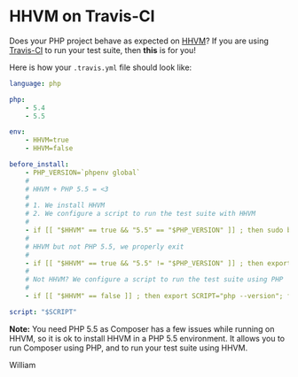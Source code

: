 HHVM on Travis-CI
=================

Does your PHP project behave as expected on [HHVM](http://www.hiphop-php.com/)?
If you are using [Travis-CI](https://travis-ci.org) to run your test suite, then
**this** is for you!

Here is how your `.travis.yml` file should look like:

``` yaml
language: php

php:
    - 5.4
    - 5.5

env:
    - HHVM=true
    - HHVM=false

before_install:
    - PHP_VERSION=`phpenv global`
    #
    # HHVM + PHP 5.5 = <3
    #
    # 1. We install HHVM
    # 2. We configure a script to run the test suite with HHVM
    #
    - if [[ "$HHVM" == true && "5.5" == "$PHP_VERSION" ]] ; then sudo bin/install_hhvm; export SCRIPT="hhvm --version"; fi
    #
    # HHVM but not PHP 5.5, we properly exit
    #
    - if [[ "$HHVM" == true && "5.5" != "$PHP_VERSION" ]] ; then export SCRIPT="exit"; fi
    #
    # Not HHVM? We configure a script to run the test suite using PHP
    #
    - if [[ "$HHVM" == false ]] ; then export SCRIPT="php --version"; fi

script: "$SCRIPT"
```

**Note:** You need PHP 5.5 as Composer has a few issues while running on HHVM,
so it is ok to install HHVM in a PHP 5.5 environment. It allows you to run
Composer using PHP, and to run your test suite using HHVM.


William
